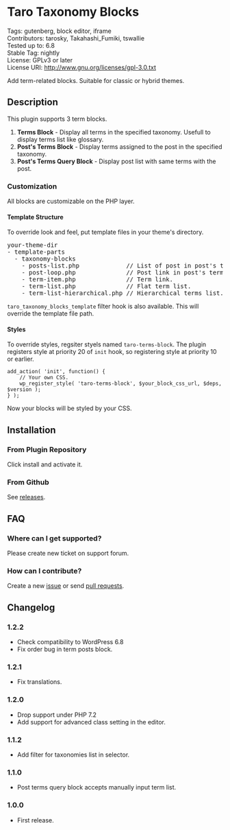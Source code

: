 # Taro Taxonomy Blocks

Tags: gutenberg, block editor, iframe  
Contributors: tarosky, Takahashi_Fumiki, tswallie  
Tested up to: 6.8  
Stable Tag: nightly  
License: GPLv3 or later  
License URI: http://www.gnu.org/licenses/gpl-3.0.txt

Add term-related blocks. Suitable for classic or hybrid themes.

## Description

This plugin supports 3 term blocks.

1. **Terms Block** - Display all terms in the specified taxonomy. Usefull to display terms list like glossary.
2. **Post's Terms Block** - Display terms assigned to the post in the specified taxonomy.
3. **Post's Terms Query Block** - Display post list with same terms with the post.

### Customization

All blocks are customizable on the PHP layer.

#### Template Structure

To override look and feel, put template files in your theme's directory.

<pre>
your-theme-dir
- template-parts
  - taxonomy-blocks
    - posts-list.php             // List of post in post's terms query blocks. 
    - post-loop.php              // Post link in post's terms query blocks. 
    - term-item.php              // Term link.
    - term-list.php              // Flat term list.
    - term-list-hierarchical.php // Hierarchical terms list.
</pre>

`taro_taxonomy_blocks_template` filter hook is also available.
This will override the template file path.

#### Styles

To override styles, regsiter styels named `taro-terms-block`.
The plugin registers style at priority 20 of `init` hook, so registering style at priority 10 or earlier.

```
add_action( 'init', function() {
    // Your own CSS.
    wp_register_style( 'taro-terms-block', $your_block_css_url, $deps, $version );
} );
```

Now your blocks will be styled by your CSS.

## Installation

### From Plugin Repository

Click install and activate it.

### From Github

See [releases](https://github.com/tarosky/taro-taxonomy-blocks/releases).

## FAQ

### Where can I get supported?

Please create new ticket on support forum.

### How can I contribute?

Create a new [issue](https://github.com/tarosky/taro-taxonomy-blocks/issues) or send [pull requests](https://github.com/tarosky/taro-taxonomy-blocks/pulls).

## Changelog

### 1.2.2

* Check compatibility to WordPress 6.8
* Fix order bug in term posts block.

### 1.2.1

* Fix translations.

### 1.2.0

* Drop support under PHP 7.2
* Add support for advanced class setting in the editor.

### 1.1.2

* Add filter for taxonomies list in selector.

### 1.1.0

* Post terms query block accepts manually input term list.

### 1.0.0

* First release.
